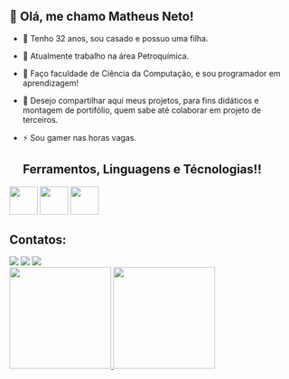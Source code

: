 ## 👋 Olá, me chamo Matheus Neto! 
 
- 💬 Tenho 32 anos, sou casado e possuo uma filha. 

- 🔭 Atualmente trabalho na área Petroquímica.
- 🌱 Faço faculdade de Ciência da Computação, e sou programador em aprendizagem!
- 🤔 Desejo compartilhar aqui meus projetos, para fins didáticos e montagem de portifólio, quem sabe até colaborar em projeto de terceiros.

- ⚡ Sou gamer nas horas vagas.

  ## Ferramentos, Linguagens e Técnologias!!

<img loading="lazy" src="https://cdn.jsdelivr.net/gh/devicons/devicon@latest/icons/python/python-original.svg" width="50" height="50"/> <img loading="lazy" src="https://cdn.jsdelivr.net/gh/devicons/devicon@latest/icons/git/git-original-wordmark.svg" width="50" height="50"/> <img loading="lazy" src="https://cdn.jsdelivr.net/gh/devicons/devicon@latest/icons/github/github-original-wordmark.svg" width="50" height="50"/>
           
  ## Contatos:

<div>
<a href="https://instagram.com/neto.matheus_" target="_blank"><img loading="lazy" src="https://img.shields.io/badge/-Instagram-%23E4405F?style=for-the-badge&logo=instagram&logoColor=white" target="_blank"></a>
<a href = "mailto:matheusnetodelima@gmail.com"><img loading="lazy" src="https://img.shields.io/badge/Gmail-D14836?style=for-the-badge&logo=gmail&logoColor=white" target="_blank"></a>
<a href="https://www.linkedin.com/in/matheus-neto-de-lima-a99012206" target="_blank"><img loading="lazy" src="https://img.shields.io/badge/-LinkedIn-%230077B5?style=for-the-badge&logo=linkedin&logoColor=white" target="_blank"></a>   
</div>     









<div>
<a href="https://github.com/MNeto7">
<img loading="lazy" height="180em" src="https://github-readme-stats.vercel.app/api/top-langs/?username=MNeto7&layout=compact&langs_count=7&theme=dracula"/>
<img loading="lazy" height="180em" src="https://github-readme-stats.vercel.app/api?username=MNeto7&show_icons=true&theme=dracula&include_all_commits=true&count_private=true"/>
</div>
